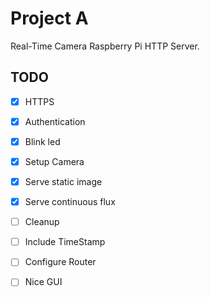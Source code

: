 # Project A

Real-Time Camera Raspberry Pi HTTP Server.

## TODO

- [x] HTTPS
- [X] Authentication
- [x] Blink led 
- [x] Setup Camera
- [x] Serve static image
- [x] Serve continuous flux
- [ ] Cleanup
- [ ] Include TimeStamp
- [ ] Configure Router
- [ ] Nice GUI


